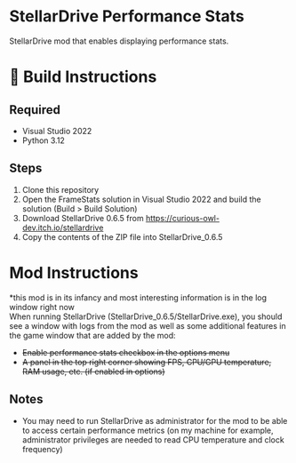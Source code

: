 # StellarDrive Performance Stats
StellarDrive mod that enables displaying performance stats.

# 🚧 Build Instructions
## Required
- Visual Studio 2022
- Python 3.12

## Steps
1. Clone this repository
2. Open the FrameStats solution in Visual Studio 2022 and build the solution (Build > Build Solution)
3. Download StellarDrive 0.6.5 from https://curious-owl-dev.itch.io/stellardrive
4. Copy the contents of the ZIP file into StellarDrive_0.6.5

# Mod Instructions
*this mod is in its infancy and most interesting information is in the log window right now \
When running StellarDrive (StellarDrive_0.6.5/StellarDrive.exe), you should see a window with logs from the mod
as well as some additional features in the game window that are added by the mod:
- ~~Enable performance stats checkbox in the options menu~~
- ~~A panel in the top right corner showing FPS, CPU/GPU temperature, RAM usage, etc. (if enabled in options)~~

## Notes
- You may need to run StellarDrive as administrator for the mod to be able to access certain performance metrics (on my machine for example, administrator privileges are needed to read CPU temperature and clock frequency)